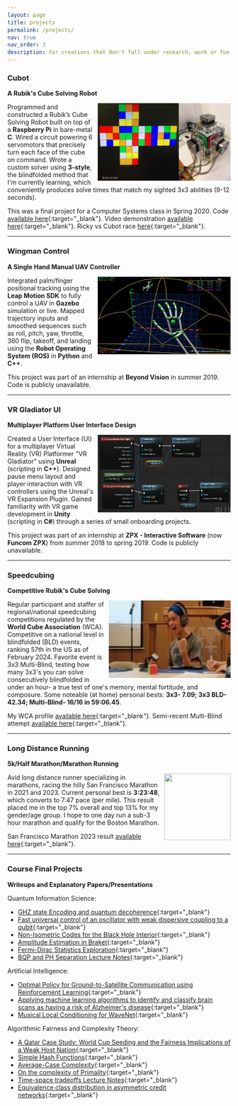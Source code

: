 ```yaml
---
layout: page
title: projects
permalink: /projects/
nav: true
nav_order: 3
description: for creations that don't fall under research, work or fun related
---
```


### **Cubot**

**A Rubik's Cube Solving Robot**

<img align="right" style="margin-left: 10px;" src="./../assets/img/cubot.png" alt="" width="300" height="175">

Programmed and constructed a Rubik’s Cube Solving Robot built on top of a **Raspberry Pi** in bare-metal **C**. Wired a circuit powering 6 servomotors that precisely turn each face of the cube on command. Wrote a custom solver using **3-style**, the blindfolded method that I'm currently learning, which conveniently produces solve times that match my sighted 3x3 abilities (9-12 seconds).

This was a final project for a Computer Systems class in Spring 2020. Code [available here](https://github.com/rickyparada6/cubot){:target="_blank"}. Video demonstration [available here](https://drive.google.com/file/d/1XExxEtymkB8IOTkzh1MUYkfTPDjp26yx/view?usp=sharing){:target="_blank"}. Ricky vs Cubot race [here](https://drive.google.com/file/d/10ePE3w9q7iAAHHokkwFTI6F_EAa1Ruq2/view?usp=sharing){:target="_blank"}.

---

### **Wingman Control**

**A Single Hand Manual UAV Controller**

<img align="right" style="margin-left: 10px;" src="./../assets/img/wingman_control.png" alt="" width="300" height="175">

Integrated palm/finger positional tracking using the **Leap Motion SDK** to fully control a UAV in **Gazebo** simulation or live. Mapped trajectory inputs and smoothed sequences such as roll, pitch, yaw, throttle, 360 flip, takeoff, and landing using the **Robot Operating System (ROS)** in **Python** and **C++**.

This project was part of an internship at **Beyond Vision** in summer 2019. Code is publicly unavailable.

---

### **VR Gladiator UI**

**Multiplayer Platform User Interface Design**

<img align="right" style="margin-left: 10px;" src="./../assets/img/unreal.png" alt="" width="300" height="175">

Created a User Interface (UI) for a multiplayer Virtual Reality (VR) Platformer "VR Gladiator" using **Unreal** (scripting in **C++**). Designed pause menu layout and player interaction with VR controllers using the Unreal's VR Expansion Plugin. Gained familiarity with VR game development in **Unity** (scripting in **C#**) through a series of small onboarding projects.

This project was part of an internship at **ZPX - Interactive Software** (now **Funcom ZPX**) from summer 2018 to spring 2019. Code is publicly unavailable.

---

### **Speedcubing**

**Competitive Rubik's Cube Solving**

<img align="right" style="margin-left: 10px;" src="./../assets/img/wca.png" alt="" width="275" height="175">

Regular participant and staffer of regional/national speedcubing competitions regulated by the **World Cube Association** (WCA). Competitive on a national level in blindfolded (BLD) events, ranking 57th in the US as of February 2024. Favorite event is 3x3 Multi-Blind, testing how many 3x3's you can solve consecutively blindfolded in under an hour- a true test of one's memory, mental fortitude, and composure. Some noteable (at home) personal bests: **3x3- 7.09; 3x3 BLD- 42.34; Multi-Blind- 16/16 in 59:06.45**.

My WCA profile [available here](https://www.worldcubeassociation.org/persons/2018PARA15?event=333mbf){:target="_blank"}. Semi-recent Multi-Blind attempt [available here](https://drive.google.com/file/d/1uUi9wZOPU9IS58P6kI1puEFA8WDebOZJ/view?usp=sharing){:target="_blank"}.

---

### **Long Distance Running**

**5k/Half Marathon/Marathon Running**

<img align="right" style="margin-left: 10px;" src="./../assets/img/marathon.png" alt="" width="150" height="150">

Avid long distance runner specializing in marathons, racing the hilly San Francisco Marathon in 2021 and 2023. Current personal best is **3:23:48**, which converts to 7:47 pace (per mile). This result placed me in the top 7% overall and top 13% for my gender/age group. I hope to one day run a sub-3 hour marathon and qualify for the Boston Marathon.

San Francisco Marathon 2023 result [available here](https://www.athlinks.com/event/1403/results/Event/1052040/Course/2367906/Bib/1361){:target="_blank"}.

---

### **Course Final Projects**

**Writeups and Explanatory Papers/Presentations**

Quantum Information Science:
- [GHZ state Encoding and quantum decoherence](https://drive.google.com/file/d/1nv1g3ZisPElbNo2EimdGxHr-2kBk_pCq/view?usp=sharing){:target="_blank"}
- [Fast universal control of an oscillator with weak dispersive coupling to a qubit](https://drive.google.com/file/d/1oY30cefBjb9f2v-LJ2IuYkysEnRuqWVx/view?usp=sharing){:target="_blank"}
- [Non-Isometric Codes for the Black Hole Interior](https://drive.google.com/file/d/1Xxc2CjuEzq62XxG_je3-UZ5xg3txO51I/view?usp=sharing){:target="_blank"}
- [Amplitude Estimation in Braket](https://drive.google.com/file/d/1qz9l5QYwksFFHdOxyDR7tYz5fB65UG8-/view?usp=sharing){:target="_blank"}
- [Fermi-Dirac Statistics Exploration](https://drive.google.com/file/d/1nK3qHI0AabHFcCiUFBvVE2EtyLQ2bkCH/view?usp=sharing){:target="_blank"}
- [BQP and PH Separation Lecture Notes](https://drive.google.com/file/d/1Y9DNGCcj3c_yOq4wkHqmY8y0qPUez3px/view?usp=sharing){:target="_blank"}

Artificial Intelligence: 
- [Optimal Policy for Ground-to-Satellite Communication using Reinforcement Learning](https://drive.google.com/file/d/1wGFW5xqyl3DYfkYzNm3d31UktLjY5QZD/view?usp=sharing){:target="_blank"}
- [Applying machine learning algorithms to identify and classify brain scans as having a risk of Alzheimer's disease](https://cs229.stanford.edu/proj2021spr/report2/82006956.pdf){:target="_blank"}
- [Musical Local Conditioning for WaveNet](https://cs230.stanford.edu/projects_spring_2022/reports/127608644.pdf){:target="_blank"}

Algorithmic Fairness and Complexity Theory:
- [A Qatar Case Study: World Cup Seeding and the Fairness Implications of a Weak Host Nation](https://drive.google.com/file/d/1Nc_LqauGDCs4BrcSXA_n7BI8OicZTvV4/view?usp=sharing){:target="_blank"}
- [Simple Hash Functions](https://drive.google.com/file/d/1DKmONHj0UUC3jemYOHopdVcQ7CRVfWOD/view?usp=sharing){:target="_blank"}
- [Average-Case Complexity](https://drive.google.com/file/d/1X3Ks58fdjeisPdB9_hIl2QrD5eXNcBHV/view?usp=sharing){:target="_blank"}
- [On the complexity of Primality](https://drive.google.com/file/d/1-xd0q4-8gnB8EDwVik_hrTKxoXTA1vJA/view?usp=sharing){:target="_blank"}
- [Time-space tradeoffs Lecture Notes](https://drive.google.com/file/d/1V74zuyV4c74WtC6Rvtj3MhBct4K9oCMH/view?usp=sharing){:target="_blank"}
- [Equivalence class distribution in asymmetric credit networks](https://drive.google.com/file/d/1A_O0Ce7_POKlxMxGDnvMrwxF4bTYw8M3/view?usp=sharing){:target="_blank"}